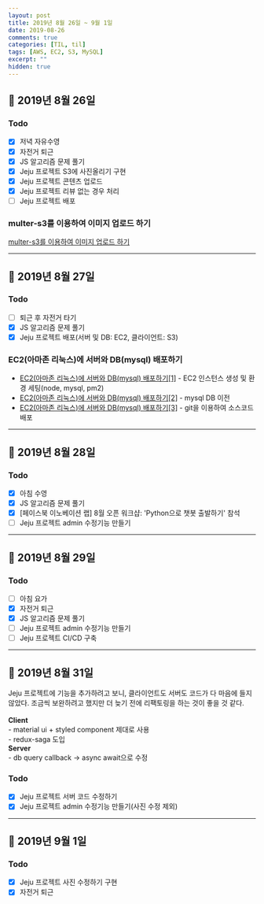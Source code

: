 ```yaml
---
layout: post
title: 2019년 8월 26일 ~ 9월 1일
date: 2019-08-26
comments: true
categories: [TIL, til]
tags: [AWS, EC2, S3, MySQL]
excerpt: ""
hidden: true
---
```


## 📅 2019년 8월 26일

### Todo

- [x] 저녁 자유수영
- [x] 자전거 퇴근
- [x] JS 알고리즘 문제 풀기
- [x] Jeju 프로젝트 S3에 사진올리기 구현
- [x] Jeju 프로젝트 콘텐츠 업로드
- [x] Jeju 프로젝트 리뷰 없는 경우 처리
- [ ] Jeju 프로젝트 배포

### multer-s3를 이용하여 이미지 업로드 하기

[multer-s3를 이용하여 이미지 업로드 하기](/study/nodejs/multer-s3를-이용하여-이미지-업로드-하기/)

---

## 📅 2019년 8월 27일

### Todo

- [ ] 퇴근 후 자전거 타기
- [x] JS 알고리즘 문제 풀기
- [x] Jeju 프로젝트 배포(서버 및 DB: EC2, 클라이언트: S3)

### EC2(아마존 리눅스)에 서버와 DB(mysql) 배포하기

- [EC2(아마존 리눅스)에 서버와 DB(mysql) 배포하기[1]](</study/etc/EC2(아마존-리눅스)에-서버와-DB(mysql)-배포하기-1/>) - EC2 인스턴스 생성 및 환경 세팅(node, mysql, pm2)
- [EC2(아마존 리눅스)에 서버와 DB(mysql) 배포하기[2]](</study/etc/EC2(아마존-리눅스)에-서버와-DB(mysql)-배포하기-2/>) - mysql DB 이전
- [EC2(아마존 리눅스)에 서버와 DB(mysql) 배포하기[3]](</study/etc/EC2(아마존-리눅스)에-서버와-DB(mysql)-배포하기-3/>) - git을 이용하여 소스코드 배포

---

## 📅 2019년 8월 28일

### Todo

- [x] 아침 수영
- [x] JS 알고리즘 문제 풀기
- [x] [페이스북 이노베이션 랩] 8월 오픈 워크샵: 'Python으로 챗봇 출발하기' 참석
- [ ] Jeju 프로젝트 admin 수정기능 만들기

---

## 📅 2019년 8월 29일

### Todo

- [ ] 아침 요가
- [x] 자전거 퇴근
- [x] JS 알고리즘 문제 풀기
- [ ] Jeju 프로젝트 admin 수정기능 만들기
- [ ] Jeju 프로젝트 CI/CD 구축

---

## 📅 2019년 8월 31일

<div class='innerBox'>Jeju 프로젝트에 기능을 추가하려고 보니, 클라이언트도 서버도 코드가 다 마음에 들지 않았다. 조금씩 보완하려고 했지만 더 늦기 전에 리팩토링을 하는 것이 좋을 것 같다.<br>
<br>
<Strong>Client</Strong><br>
- material ui + styled component 제대로 사용<br>
- redux-saga 도입
<br>
<Strong>Server</Strong><br>
- db query callback -> async await으로 수정
</div>

### Todo

- [x] Jeju 프로젝트 서버 코드 수정하기
- [x] Jeju 프로젝트 admin 수정기능 만들기(사진 수정 제외)

---

## 📅 2019년 9월 1일

### Todo

- [x] Jeju 프로젝트 사진 수정하기 구현
- [x] 자전거 퇴근
